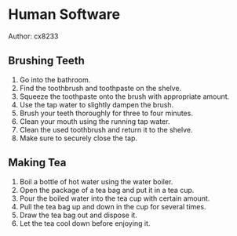 # Human Software

Author: cx8233

## Brushing Teeth

  1. Go into the bathroom.
  2. Find the toothbrush and toothpaste on the shelve.
  3. Squeeze the toothpaste onto the brush with appropriate amount.
  4. Use the tap water to slightly dampen the brush.
  5. Brush your teeth thoroughly for three to four minutes.
  6. Clean your mouth using the running tap water.
  7. Clean the used toothbrush and return it to the shelve.
  8. Make sure to securely close the tap.

## Making Tea

  1. Boil a bottle of hot water using the water boiler.
  2. Open the package of a tea bag and put it in a tea cup.
  3. Pour the boiled water into the tea cup with certain amount.
  4. Pull the tea bag up and down in the cup for several times.
  5. Draw the tea bag out and dispose it.
  6. Let the tea cool down before enjoying it.
